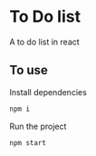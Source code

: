 # To Do list

A to do list in react

## To use

Install dependencies

```bash
npm i
```

Run the project

```bash
npm start
```

